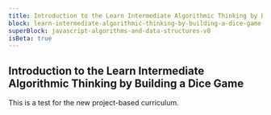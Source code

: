 ```yaml
---
title: Introduction to the Learn Intermediate Algorithmic Thinking by Building a Dice Game
block: learn-intermediate-algorithmic-thinking-by-building-a-dice-game
superBlock: javascript-algorithms-and-data-structures-v8
isBeta: true
---
```


## Introduction to the Learn Intermediate Algorithmic Thinking by Building a Dice Game

This is a test for the new project-based curriculum.
